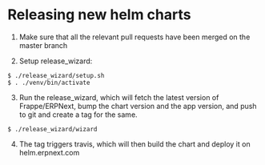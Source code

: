 # Releasing new helm charts

1. Make sure that all the relevant pull requests have been merged on the master branch

2. Setup release_wizard:
```shell
$ ./release_wizard/setup.sh
$ . ./venv/bin/activate
```

3. Run the release_wizard, which will fetch the latest version of Frappe/ERPNext, bump the chart version and the app version, and push to git and create a tag for the same.
```shell
$ ./release_wizard/wizard
```

4. The tag triggers travis, which will then build the chart and deploy it on helm.erpnext.com
